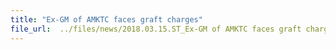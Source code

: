 ```yaml
---
title: "Ex-GM of AMKTC faces graft charges"
file_url:  ../files/news/2018.03.15.ST_Ex-GM of AMKTC faces graft charges.pdf
---
```

